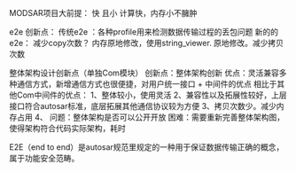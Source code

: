 

MODSAR项目大前提：  快 且小  计算快，内存小不臃肿 


e2e 创新点：
	传统e2e ：各种profile用来检测数据传输过程的丢包问题
	新的的e2e：
		减少copy次数？
			内存原地修改，使用string_viewer. 原地修改。减少拷贝次数
		


整体架构设计创新点（单独Com模块）
	创新点：整体架构创新
		优点：灵活兼容多种通信方式，新增通信方式也很便捷，对用户统一接口 + 中间件的优点
	相比于其他Com中间件的优点：
		1、整体较小，使用灵活
		2、兼容性以及拓展性较好，上层接口符合autosar标准，底层拓展其他通信协议较为方便
		3、拷贝次数少。减少内存占用
		4、
	问题：整体架构是否可以公开开放
	困难：需要重新完善整体架构图，使得架构符合代码实际架构，耗时










E2E（end to end）是autosar规范里规定的一种用于保证数据传输正确的概念，属于功能安全范畴。